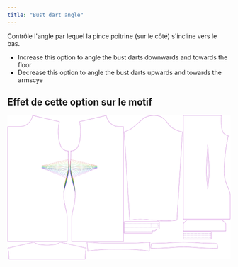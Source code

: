 ```yaml
---
title: "Bust dart angle"
---
```


Contrôle l'angle par lequel la pince poitrine (sur le côté) s'incline vers le bas.

- Increase this option to angle the bust darts downwards and towards the floor
- Decrease this option to angle the bust darts upwards and towards the armscye

## Effet de cette option sur le motif

![Cette image montre l'effet de cette option en superposant plusieurs variantes qui ont une valeur différente pour cette option](simone_bustdartangle_sample.svg "Effet de cette option sur le modèle")
